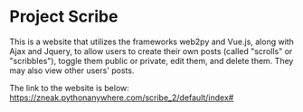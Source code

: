 # Project Scribe
This is a website that utilizes the frameworks web2py and Vue.js, along with Ajax and Jquery, to allow users to create their own 
posts (called "scrolls" or "scribbles"), toggle them public or private, edit them, and delete them. They may also view other users'
posts.

The link to the website is below:
    https://zneak.pythonanywhere.com/scribe_2/default/index#
